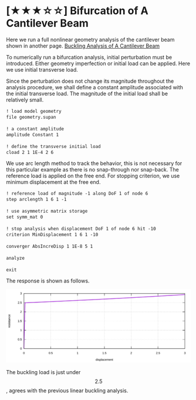 # [★★★☆☆] Bifurcation of A Cantilever Beam

Here we run a full nonlinear geometry analysis of the cantilever beam shown in another
page. [Buckling Analysis of A Cantilever Beam](../Buckling/buckling-analysis-of-a-cantilever-beam.md)

To numerically run a bifurcation analysis, initial perturbation must be introduced. Either geometry imperfection or
initial load can be applied. Here we use initial transverse load.

Since the perturbation does not change its magnitude throughout the analysis procedure, we shall define a constant
amplitude associated with the initial transverse load. The magnitude of the initial load shall be relatively small.

```
! load model geometry
file geometry.supan

! a constant amplitude
amplitude Constant 1

! define the transverse initial load
cload 2 1 1E-4 2 6
```

We use arc length method to track the behavior, this is not necessary for this particular example as there is no
snap-through nor snap-back. The reference load is applied on the free end. For stopping criterion, we use minimum
displacement at the free end.

```
! reference load of magnitude -1 along DoF 1 of node 6
step arclength 1 6 1 -1

! use asymmetric matrix storage
set symm_mat 0

! stop analysis when displacement DoF 1 of node 6 hit -10
criterion MinDisplacement 1 6 1 -10

converger AbsIncreDisp 1 1E-8 5 1

analyze

exit
```

The response is shown as follows.

![response](bifurcation-of-a-cantilever-beam.svg)

The buckling load is just under $$2.5$$, agrees with the previous linear buckling analysis.
